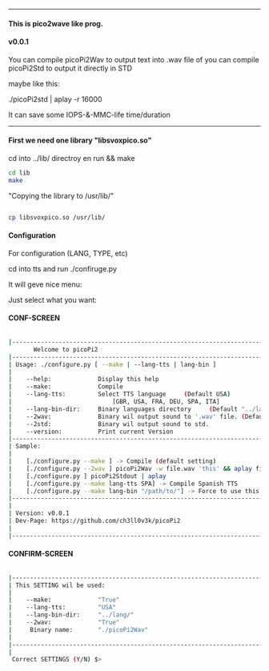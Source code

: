 -----
#### This is pico2wave like prog. 


#### v0.0.1

You can compile picoPi2Wav to output text into .wav file
of
you can compile picoPi2Std to output it directly in STD

maybe like this:

./picoPi2std | aplay -r 16000

It can save some IOPS-&-MMC-life time/duration


-----

#### First we need one library "libsvoxpico.so"

cd into ../lib/ directroy en run && make

```bash
cd lib  
make  

```

"Copying the library to /usr/lib/"

```bash

cp libsvoxpico.so /usr/lib/
```

#### Configuration 

For configuration (LANG, TYPE, etc)

cd into tts and run ./confiruge.py

It will geve nice menu:

Just select what you want:

#### CONF-SCREEN

```bash

|--------------------------------------------------------------------------------|
       Welcome to picoPi2
|--------------------------------------------------------------------------------|
| Usage: ./configure.py [ --make | --lang-tts | lang-bin ]                       |
|                                                                                |
|    --help:             Display this help                                       |
|    --make:             Compile                                                 |
|    --lang-tts:         Select TTS language     (Default USA)                   |
|                            [GBR, USA, FRA, DEU, SPA, ITA]                      |
|    --lang-bin-dir:     Binary languages directory     (Default "../lang/")     |
|    --2wav:             Binary wil output sound to '.wav' file. (Default)       |
|    --2std:             Binary wil output sound to std.                         |
|    --version:          Print current Version                                   |
|--------------------------------------------------------------------------------|
| Sample:                                                                        |
|                                                                                |
|    [./configure.py --make ] -> Compile (default setting)                       |
|    [./configure.py --2wav ] picoPi2Wav -w file.wav 'this' && aplay file.wav    |
|    [./configure.py ] picoPi2Stdout | aplay                                     |
|    [./configure.py --make lang-tts SPA] -> Compile Spanish TTS                 |
|    [./configure.py --make lang-bin "/path/to/"] -> Force to use this dir       |
|--------------------------------------------------------------------------------|
|                                                                                |
| Version: v0.0.1                                                                |
| Dev-Page: https://github.com/ch3ll0v3k/picoPi2                                 |
|                                                                                |
|--------------------------------------------------------------------------------|
```



#### CONFIRM-SCREEN

```bash

|--------------------------------------------------------------------------------|
| This SETTING wil be used:                                                      |
|                                                                                |
|    --make:             "True"                                                  |
|    --lang-tts:         "USA"                                                   |
|    --lang-bin-dir:     "../lang/"                                              |
|    --2wav:             "True"                                                  |
|     Binary name:       "./picoPi2Wav"                                          |
|                                                                                |
|--------------------------------------------------------------------------------|
|                                                                                |
 Correct SETTINGS (Y/N) $>

```

